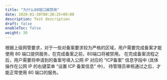 ```yaml
---
title: "为什么80端口被禁用"
date: 2020-01-30T00:38:25+09:00
description: Test description
draft: false
enableToc: false
weight: 30
---
```




根据上级网管要求，对于一些对备案要求较为严格的区域，用户需要完成备案才能使用 80 端口提供服务，在完成备案之前，80端口将被禁用。 在完成备案流程之后，用户需要将申请到的备案号填入公网 IP 对应的 “ICP备案” 信息字段中 (具体操作在公网 IP 的右键菜单 “设置 ICP 备案信息” 中)， 待管理员审核通过之后，才能正常使用 80 端口的服务。


